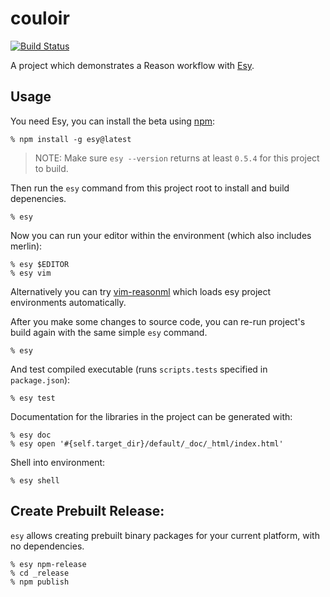# couloir

[![Build Status](https://dev.azure.com/esy-ocaml/esy-ocaml/_apis/build/status/esy-ocaml.couloir?branchName=master)](https://dev.azure.com/esy-ocaml/esy-ocaml/_build/latest?definitionId=1?branchName=master)

A project which demonstrates a Reason workflow with [Esy][].

[esy]: https://github.com/esy-ocaml/esy

## Usage

You need Esy, you can install the beta using [npm](https://npmjs.com):

    % npm install -g esy@latest

> NOTE: Make sure `esy --version` returns at least `0.5.4` for this project to build.

Then run the `esy` command from this project root to install and build depenencies.

    % esy

Now you can run your editor within the environment (which also includes merlin):

    % esy $EDITOR
    % esy vim

Alternatively you can try [vim-reasonml](https://github.com/jordwalke/vim-reasonml)
which loads esy project environments automatically.

After you make some changes to source code, you can re-run project's build
again with the same simple `esy` command.

    % esy

And test compiled executable (runs `scripts.tests` specified in
`package.json`):

    % esy test

Documentation for the libraries in the project can be generated with:

    % esy doc
    % esy open '#{self.target_dir}/default/_doc/_html/index.html'

Shell into environment:

    % esy shell

## Create Prebuilt Release:

`esy` allows creating prebuilt binary packages for your current platform, with
no dependencies.

    % esy npm-release
    % cd _release
    % npm publish
